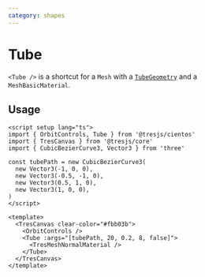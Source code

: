 ```yaml
---
category: shapes
---
```


# Tube <Badge type="warning" text="^1.6.0" />

`<Tube />` is a shortcut for a `Mesh` with a [`TubeGeometry`](https://threejs.org/docs/?q=tube#api/en/geometries/TubeGeometry) and a `MeshBasicMaterial`.

## Usage

```vue demo
<script setup lang="ts">
import { OrbitControls, Tube } from '@tresjs/cientos'
import { TresCanvas } from '@tresjs/core'
import { CubicBezierCurve3, Vector3 } from 'three'

const tubePath = new CubicBezierCurve3(
  new Vector3(-1, 0, 0),
  new Vector3(-0.5, -1, 0),
  new Vector3(0.5, 1, 0),
  new Vector3(1, 0, 0),
)
</script>

<template>
  <TresCanvas clear-color="#fbb03b">
    <OrbitControls />
    <Tube :args="[tubePath, 20, 0.2, 8, false]">
      <TresMeshNormalMaterial />
    </Tube>
  </TresCanvas>
</template>
```
